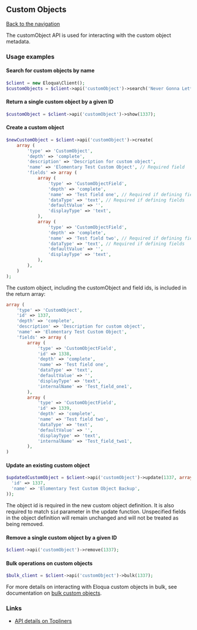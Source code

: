 ## Custom Objects
[Back to the navigation](index.md)

The customObject API is used for interacting with the custom object metadata.

### Usage examples

#### Search for custom objects by name
```php
$client = new Eloqua\Client();
$customObjects = $client->api('customObject')->search('Never Gonna Let*');
```

#### Return a single custom object by a given ID
```php
$customObject = $client->api('customObject')->show(1337);
```

#### Create a custom object
```php
$newCustomObject = $client->api('customObject')->create(
    array (
        'type' => 'CustomObject',
        'depth' => 'complete',
        'description' => 'Description for custom object',
        'name' => 'Elomentary Test Custom Object', // Required field
        'fields' => array (
            array (
                'type' => 'CustomObjectField',
                'depth' => 'complete',
                'name' => 'Test field one', // Required if defining fields
                'dataType' => 'text', // Required if defining fields
                'defaultValue' => '',
                'displayType' => 'text',
            ),
            array (
                'type' => 'CustomObjectField',
                'depth' => 'complete',
                'name' => 'Test field two', // Required if defining fields
                'dataType' => 'text', // Required if defining fields
                'defaultValue' => '',
                'displayType' => 'text',
            ),
        ),
    )
);
```

The custom object, including the customObject and field ids, is included in the return array:

```php
array (
    'type' => 'CustomObject',
    'id' => 1337,
    'depth' => 'complete',
    'description' => 'Description for custom object',
    'name' => 'Elomentary Test Custom Object',
    'fields' => array (
        array (
            'type' => 'CustomObjectField',
            'id' => 1338,
            'depth' => 'complete',
            'name' => 'Test field one',
            'dataType' => 'text',
            'defaultValue' => '',
            'displayType' => 'text',
            'internalName' => 'Test_field_one1',
        ),
        array (
            'type' => 'CustomObjectField',
            'id' => 1339,
            'depth' => 'complete',
            'name' => 'Test field two',
            'dataType' => 'text',
            'defaultValue' => '',
            'displayType' => 'text',
            'internalName' => 'Test_field_two1',
        ),
)
```
#### Update an existing custom object
```php
$updatedCustomObject = $client->api('customObject')->update(1337, array (
  'id' => 1337,
  'name' => 'Elomentary Test Custom Object Backup',
));
```
The object id is required in the new custom object definition.  It is also
required to match `$id` parameter in the update function.  Unspecified fields in
the object definition will remain unchanged and will not be treated as being
removed.

#### Remove a single custom object by a given ID
```php
$client->api('customObject')->remove(1337);
```

#### Bulk operations on custom objects
```php
$bulk_client = $client->api('customObject')->bulk(1337);
```
For more details on interacting with Eloqua custom objects in bulk, see
documentation on [bulk custom objects](customObjects/bulk.md).

### Links
* [API details on Topliners](http://topliners.eloqua.com/docs/DOC-3097)
